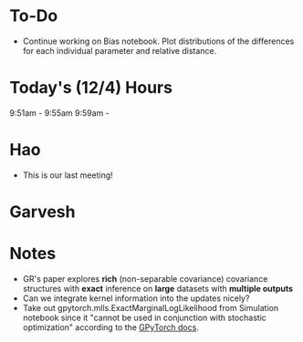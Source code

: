 # To-Do
- Continue working on Bias notebook. Plot distributions of the differences for each individual parameter and relative distance.

# Today's (12/4) Hours
9:51am - 9:55am
9:59am - 

# Hao
- This is our last meeting!

# Garvesh

# Notes
- GR's paper explores **rich** (non-separable covariance) covariance structures with **exact** inference on **large** datasets with **multiple outputs**
- Can we integrate kernel information into the updates nicely?
- Take out gpytorch.mlls.ExactMarginalLogLikelihood from Simulation notebook since it "cannot be used in conjunction with stochastic optimization" according to the [GPyTorch docs](https://gpytorch.readthedocs.io/en/latest/marginal_log_likelihoods.html#gpytorch.mlls.ExactMarginalLogLikelihood).
